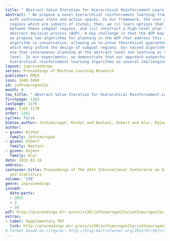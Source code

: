```yaml
---
title: " Abstract Value Iteration for Hierarchical Reinforcement Learning "
abstract: " We propose a novel hierarchical reinforcement learning framework for control
  with continuous state and action spaces. In our framework, the user specifies subgoal
  regions which are subsets of states; then, we (i) learn options that serve as transitions
  between these subgoal regions, and (ii) construct a high-level plan in the resulting
  abstract decision process (ADP). A key challenge is that the ADP may not be Markov;
  we propose two algorithms for planning in the ADP that address this issue. Our first
  algorithm is conservative, allowing us to prove theoretical guarantees on its performance,
  which help inform the design of subgoal regions. Our second algorithm is a practical
  one that interweaves planning at the abstract level and learning at the concrete
  level. In our experiments, we demonstrate that our approach outperforms state-of-the-art
  hierarchical reinforcement learning algorithms on several challenging benchmarks. "
layout: inproceedings
series: Proceedings of Machine Learning Research
publisher: PMLR
issn: 2640-3498
id: jothimurugan21a
month: 0
tex_title: " Abstract Value Iteration for Hierarchical Reinforcement Learning "
firstpage: 1162
lastpage: 1170
page: 1162-1170
order: 1162
cycles: false
bibtex_author: Jothimurugan, Kishor and Bastani, Osbert and Alur, Rajeev
author:
- given: Kishor
  family: Jothimurugan
- given: Osbert
  family: Bastani
- given: Rajeev
  family: Alur
date: 2021-03-18
address:
container-title: Proceedings of The 24th International Conference on Artificial Intelligence
  and Statistics
volume: '130'
genre: inproceedings
issued:
  date-parts:
  - 2021
  - 3
  - 18
pdf: http://proceedings.mlr.press/v130/jothimurugan21a/jothimurugan21a.pdf
extras:
- label: Supplementary PDF
  link: http://proceedings.mlr.press/v130/jothimurugan21a/jothimurugan21a-supp.pdf
# Format based on citeproc: http://blog.martinfenner.org/2013/07/30/citeproc-yaml-for-bibliographies/
---
```

